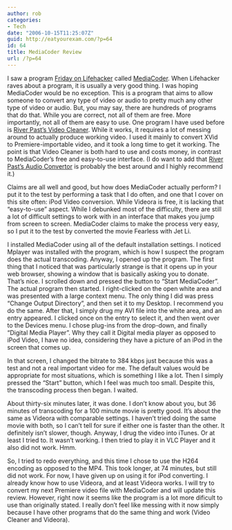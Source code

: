```yaml
---
author: rob
categories:
- Tech
date: "2006-10-15T11:25:07Z"
guid: http://eatyourexam.com/?p=64
id: 64
title: MediaCoder Review
url: /?p=64
---
```

I saw a program <a title="Lifehacker Download of the Day" target="_blank" href="http://www.lifehacker.com/software/video/download-of-the-day-mediacoder-windows-207475.php">Friday on Lifehacker</a> called <a title="MediaCoder Homepage" target="_blank" href="http://www.rarewares.org/mediacoder/">MediaCoder</a>. When Lifehacker raves about a program, it is usually a very good thing. I was hoping MediaCoder would be no exception. This is a program that aims to allow someone to convert any type of video or audio to pretty much any other type of video or audio. But, you may say, there are hundreds of programs that do that. While you are correct, not all of them are free. More importantly, not all of them are easy to use. One program I have used before is <a title="River Past's Video Cleaner" target="_blank" href="http://www.riverpast.com/en/prod/videocleaner/index.php">River Past&#8217;s Video Cleaner</a>. While it works, it requires a lot of messing around to actually produce working video. I used it mainly to convert XVid to Premiere-importable video, and it took a long time to get it working. The point is that Video Cleaner is both hard to use and costs money, in contrast to MediaCoder&#8217;s free and easy-to-use interface. (I do want to add that <a title="River Past's Audio Convertor" target="_blank" href="http://www.riverpast.com/en/prod/audioconverter/index.php">River Past&#8217;s Audio Convertor</a> is probably the best around and I highly recommend it.)

Claims are all well and good, but how does MediaCoder actually perform? I put it to the test by performing a task that I do often, and one that I cover on this site often: iPod Video conversion. While Videora is free, it is lacking that &#8220;easy-to-use&#8221; aspect. While I debunked most of the difficulty, there are still a lot of difficult settings to work with in an interface that makes you jump from screen to screen. MediaCoder claims to make the process very easy, so I put it to the test by converted the movie Fearless with Jet Li.

I installed MediaCoder using all of the default installation settings. I noticed Mplayer was installed with the program, which is how I suspect the program does the actual transcoding. Anyway, I opened up the program. The first thing that I noticed that was particularly strange is that it opens up in your web browser, showing a window that is basically asking you to donate. That&#8217;s nice. I scrolled down and pressed the button to &#8220;Start MediaCoder&#8221;. The actual program then started. I right-clicked on the open white area and was presented with a large context menu. The only thing I did was press &#8220;Change Output Directory&#8221;, and then set it to my Desktop. I recommend you do the same. After that, I simply drug my AVI file into the white area, and an entry appeared. I clicked once on the entry to select it, and then went over to the Devices menu. I chose plug-ins from the drop-down, and finally &#8220;Digital Media Player&#8221;. Why they call it Digital media player as opposed to iPod Video, I have no idea, considering they have a picture of an iPod in the screen that comes up.

In that screen, I changed the bitrate to 384 kbps just because this was a test and not a real important video for me. The default values would be appropriate for most situations, which is something I like a lot. Then I simply pressed the &#8220;Start&#8221; button, which I feel was much too small. Despite this, the transcoding process then began. I waited.

About thirty-six minutes later, it was done. I don&#8217;t know about you, but 36 minutes of transcoding for a 100 minute movie is pretty good. It&#8217;s about the same as Videora with comparable settings. I haven&#8217;t tried doing the same movie with both, so I can&#8217;t tell for sure if either one is faster than the other. It definitely isn&#8217;t slower, though. Anyway, I drug the video into iTunes. Or at least I tried to. It wasn&#8217;t working. I then tried to play it in VLC Player and it also did not work. Hmm.

So, I tried to redo everything, and this time I chose to use the H264 encoding as opposed to the MP4. This took longer, at 74 minutes, but still did not work. For now, I have given up on using it for iPod converting. I already know how to use Videora, and at least Videora works. I will try to convert my next Premiere video file with MediaCoder and will update this review. However, right now it seems like the program is a lot more dificult to use than originally stated. I really don&#8217;t feel like messing with it now simply because I have other programs that do the same thing and work (Video Cleaner and Videora).